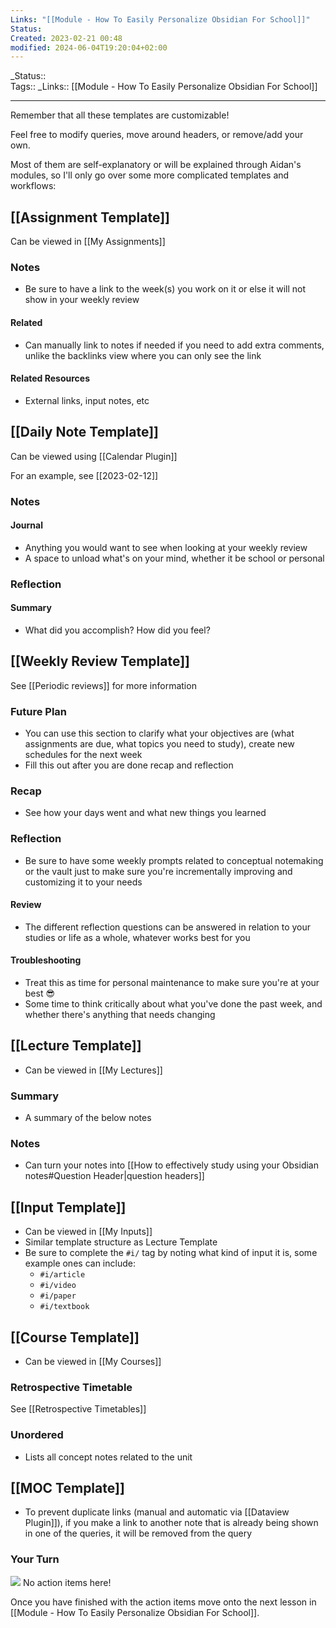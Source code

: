 ```yaml
---
Links: "[[Module - How To Easily Personalize Obsidian For School]]"
Status: 
Created: 2023-02-21 00:48
modified: 2024-06-04T19:20:04+02:00
---
```

\_Status::  
Tags:: 
\_Links::  [[Module - How To Easily Personalize Obsidian For School]]
___

Remember that all these templates are customizable!

Feel free to modify queries, move around headers, or remove/add your own.

Most of them are self-explanatory or will be explained through Aidan's modules, so I'll only go over some more complicated templates and workflows:

## [[Assignment Template]]
Can be viewed in [[My Assignments]]
### Notes
- Be sure to have a link to the week(s) you work on it or else it will not show in your weekly review
#### Related
- Can manually link to notes if needed if you need to add extra comments, unlike the backlinks view where you can only see the link
#### Related Resources
- External links, input notes, etc
## [[Daily Note Template]]
Can be viewed using [[Calendar Plugin]]

For an example, see [[2023-02-12]]
### Notes
#### Journal
- Anything you would want to see when looking at your weekly review
- A space to unload what's on your mind, whether it be school or personal
### Reflection
#### Summary
- What did you accomplish? How did you feel?

## [[Weekly Review Template]]
See [[Periodic reviews]] for more information

### Future Plan
- You can use this section to clarify what your objectives are (what assignments are due, what topics you need to study), create new schedules for the next week
- Fill this out after you are done recap and reflection
### Recap
- See how your days went and what new things you learned
### Reflection
- Be sure to have some weekly prompts related to conceptual notemaking or the vault just to make sure you're incrementally improving and customizing it to your needs
#### Review
- The different reflection questions can be answered in relation to your studies or life as a whole, whatever works best for you
#### Troubleshooting
- Treat this as time for personal maintenance to make sure you're at your best 😎
- Some time to think critically about what you've done the past week, and whether there's anything that needs  changing
## [[Lecture Template]]
- Can be viewed in [[My Lectures]]
### Summary
- A summary of the below notes
### Notes
- Can turn your notes into [[How to effectively study using your Obsidian notes#Question Header|question headers]]
## [[Input Template]]
- Can be viewed in [[My Inputs]]
- Similar template structure as Lecture Template
- Be sure to complete the `#i/` tag by noting what kind of input it is, some example ones can include:
	- `#i/article`
	- `#i/video`
	- `#i/paper`
	- `#i/textbook`
## [[Course Template]]
- Can be viewed in [[My Courses]]
### Retrospective Timetable
See [[Retrospective Timetables]]
### Unordered
- Lists all concept notes related to the unit

## [[MOC Template]]
- To prevent duplicate links (manual and automatic via [[Dataview Plugin]]), if you make a link to another note that is already being shown in one of the queries, it will be removed from the query

### Your Turn
![](https://embed.filekitcdn.com/e/ipyk1kAZUAWQreQYS6UoFE/9sJ5rRzrt5h7ykMavk6Nub)
No action items here!

Once you have finished with the action items move onto the next lesson in [[Module - How To Easily Personalize Obsidian For School]].